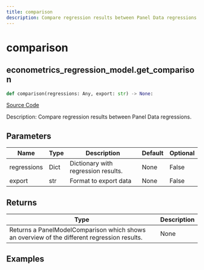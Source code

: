 ```yaml
---
title: comparison
description: Compare regression results between Panel Data regressions.
---
```

# comparison

## econometrics_regression_model.get_comparison

```python
def comparison(regressions: Any, export: str) -> None:
```
[Source Code](https://github.com/OpenBB-finance/OpenBBTerminal/tree/main/openbb_terminal/econometrics/regression_model.py#L425)

Description: Compare regression results between Panel Data regressions.

## Parameters

| Name | Type | Description | Default | Optional |
| ---- | ---- | ----------- | ------- | -------- |
| regressions | Dict | Dictionary with regression results. | None | False |
| export | str | Format to export data | None | False |

## Returns

| Type | Description |
| ---- | ----------- |
| Returns a PanelModelComparison which shows an overview of the different regression results. | None |

## Examples

